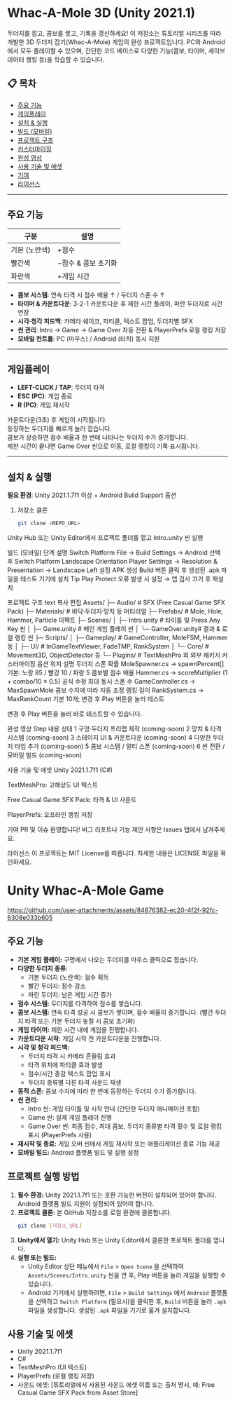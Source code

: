 # Whac-A-Mole 3D (Unity 2021.1)

두더지를 잡고, 콤보를 쌓고, 기록을 갱신하세요! 이 저장소는 튜토리얼 시리즈를 따라 개발한 3D 두더지 잡기(Whac-A-Mole) 게임의 완성 프로젝트입니다. PC와 Android에서 모두 플레이할 수 있으며, 간단한 코드 베이스로 다양한 기능(콤보, 타이머, 세이브 데이터 랭킹 등)을 학습할 수 있습니다.

## 📋 목차

- [주요 기능](#주요-기능)  
- [게임플레이](#게임플레이)  
- [설치 & 실행](#설치--실행)  
- [빌드 (모바일)](#빌드-모바일)  
- [프로젝트 구조](#프로젝트-구조)  
- [커스터마이징](#커스터마이징)  
- [완성 영상](#완성-영상)  
- [사용 기술 및 에셋](#사용-기술-및-에셋)  
- [기여](#기여)  
- [라이선스](#라이선스)  

---

## 주요 기능

| 구분             | 설명                           |
|------------------|--------------------------------|
| 기본 (노란색)    | +점수                          |
| 빨간색           | −점수 & 콤보 초기화            |
| 파란색           | +게임 시간                     |

- **콤보 시스템**: 연속 타격 시 점수 배율 ↑ / 두더지 스폰 수 ↑  
- **타이머 & 카운트다운**: 3-2-1 카운트다운 후 제한 시간 플레이, 파란 두더지로 시간 연장  
- **시각·청각 피드백**: 카메라 쉐이크, 파티클, 텍스트 팝업, 두더지별 SFX  
- **씬 관리**: Intro → Game → Game Over 자동 전환 & PlayerPrefs 로컬 랭킹 저장  
- **모바일 컨트롤**: PC (마우스) / Android (터치) 동시 지원  

---

## 게임플레이

- **LEFT-CLICK / TAP**: 두더지 타격  
- **ESC (PC)**: 게임 종료  
- **R (PC)**: 게임 재시작  

카운트다운(3초) 후 게임이 시작됩니다.  
등장하는 두더지를 빠르게 눌러 잡습니다.  
콤보가 상승하면 점수 배율과 한 번에 나타나는 두더지 수가 증가합니다.  
제한 시간이 끝나면 Game Over 씬으로 이동, 로컬 랭킹이 기록·표시됩니다.  

---

## 설치 & 실행

**필요 환경**: Unity 2021.1.7f1 이상 + Android Build Support 옵션

1. 저장소 클론  
   ```bash
   git clone <REPO_URL>
Unity Hub 또는 Unity Editor에서
프로젝트 폴더를 열고 Intro.unity 씬 실행

빌드 (모바일)
단계	설명
Switch Platform	File → Build Settings → Android 선택 후 Switch Platform
Landscape Orientation	Player Settings → Resolution & Presentation → Landscape Left 설정
APK 생성	Build 버튼 클릭 후 생성된 .apk 파일을 테스트 기기에 설치
Tip	Play Protect 오류 발생 시 설정 → 앱 검사 끄기 후 재설치

프로젝트 구조
text
복사
편집
Assets/
├─ Audio/            # SFX (Free Casual Game SFX Pack)
├─ Materials/        # 바닥·두더지·망치 등 머티리얼
├─ Prefabs/          # Mole, Hole, Hammer, Particle 이펙트
├─ Scenes/
│   ├─ Intro.unity   # 타이틀 및 Press Any Key 씬
│   ├─ Game.unity    # 메인 게임 플레이 씬
│   └─ GameOver.unity# 결과 & 로컬 랭킹 씬
├─ Scripts/
│   ├─ Gameplay/     # GameController, MoleFSM, Hammer 등
│   ├─ UI/           # InGameTextViewer, FadeTMP, RankSystem
│   └─ Core/         # Movement3D, ObjectDetector 등
└─ Plugins/          # TextMeshPro 외 외부 패키지
커스터마이징
옵션	위치	설명
두더지 스폰 확률	MoleSpawner.cs → spawnPercent[]	기본: 노랑 85 / 빨강 10 / 파랑 5
콤보별 점수 배율	Hammer.cs → scoreMultiplier	(1 + combo/10 × 0.5) 공식 수정
최대 동시 스폰 수	GameController.cs → MaxSpawnMole	콤보 수치에 따라 자동 조정
랭킹 길이	RankSystem.cs → MaxRankCount	기본 10개; 변경 후 Play 버튼을 눌러 테스트

변경 후 Play 버튼을 눌러 바로 테스트할 수 있습니다.

완성 영상
Step	내용	상태
1	구멍·두더지 프리팹 제작	(coming-soon)
2	망치 & 타격 시스템	(coming-soon)
3	스테이지 UI & 카운트다운	(coming-soon)
4	다양한 두더지 타입 추가	(coming-soon)
5	콤보 시스템 / 멀티 스폰	(coming-soon)
6	씬 전환 / 모바일 빌드	(coming-soon)

사용 기술 및 에셋
Unity 2021.1.7f1 (C#)

TextMeshPro: 고해상도 UI 텍스트

Free Casual Game SFX Pack: 타격 & UI 사운드

PlayerPrefs: 오프라인 랭킹 저장

기여
PR 및 이슈 환영합니다! 버그 리포트나 기능 제안 사항은 Issues 탭에서 남겨주세요.

라이선스
이 프로젝트는 MIT License를 따릅니다.
자세한 내용은 LICENSE 파일을 확인하세요.
























# Unity Whac-A-Mole Game

https://github.com/user-attachments/assets/84876382-ec20-4f2f-92fc-6308e033b605

## 주요 기능

*   **기본 게임 플레이:** 구멍에서 나오는 두더지를 마우스 클릭으로 잡습니다.
*   **다양한 두더지 종류:**
    *   기본 두더지 (노란색): 점수 획득
    *   빨간 두더지: 점수 감소
    *   파란 두더지: 남은 게임 시간 증가
*   **점수 시스템:** 두더지를 타격하여 점수를 쌓습니다.
*   **콤보 시스템:** 연속 타격 성공 시 콤보가 쌓이며, 점수 배율이 증가합니다. (빨간 두더지 타격 또는 기본 두더지 놓칠 시 콤보 초기화)
*   **게임 타이머:** 제한 시간 내에 게임을 진행합니다.
*   **카운트다운 시작:** 게임 시작 전 카운트다운을 진행합니다.
*   **시각 및 청각 피드백:**
    *   두더지 타격 시 카메라 흔들림 효과
    *   타격 위치에 파티클 효과 발생
    *   점수/시간 증감 텍스트 팝업 표시
    *   두더지 종류별 다른 타격 사운드 재생
*   **동적 스폰:** 콤보 수치에 따라 한 번에 등장하는 두더지 수가 증가합니다.
*   **씬 관리:**
    *   Intro 씬: 게임 타이틀 및 시작 안내 (간단한 두더지 애니메이션 포함)
    *   Game 씬: 실제 게임 플레이 진행
    *   Game Over 씬: 최종 점수, 최대 콤보, 두더지 종류별 타격 횟수 및 로컬 랭킹 표시 (PlayerPrefs 사용)
*   **재시작 및 종료:** 게임 오버 씬에서 게임 재시작 또는 애플리케이션 종료 기능 제공
*   **모바일 빌드:** Android 플랫폼 빌드 및 실행 설정

## 프로젝트 실행 방법

1.  **필수 환경:** Unity 2021.1.7f1 또는 호환 가능한 버전이 설치되어 있어야 합니다. Android 플랫폼 빌드 지원이 설정되어 있어야 합니다.
2.  **프로젝트 클론:** 본 GitHub 저장소를 로컬 환경에 클론합니다.
    ```bash
    git clone [저장소_URL]
    ```
3.  **Unity에서 열기:** Unity Hub 또는 Unity Editor에서 클론한 프로젝트 폴더를 엽니다.
4.  **실행 또는 빌드:**
    *   Unity Editor 상단 메뉴에서 `File` > `Open Scene` 을 선택하여 `Assets/Scenes/Intro.unity` 씬을 연 후, Play 버튼을 눌러 게임을 실행할 수 있습니다.
    *   Android 기기에서 실행하려면, `File` > `Build Settings` 에서 `Android` 플랫폼을 선택하고 `Switch Platform` (필요시)을 클릭한 후, `Build` 버튼을 눌러 `.apk` 파일을 생성합니다. 생성된 `.apk` 파일을 기기로 옮겨 설치합니다.

## 사용 기술 및 에셋

*   Unity 2021.1.7f1
*   C#
*   TextMeshPro (UI 텍스트)
*   PlayerPrefs (로컬 랭킹 저장)
*   사운드 에셋: [튜토리얼에서 사용된 사운드 에셋 이름 또는 출처 명시, 예: Free Casual Game SFX Pack from Asset Store]
